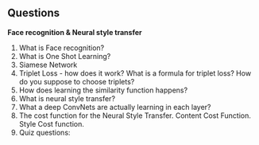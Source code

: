 ## Questions

**Face recognition & Neural style transfer**

1. What is Face recognition?
2. What is One Shot Learning? 
3. Siamese Network 
4. Triplet Loss - how does it work? What is a formula for triplet loss? How do you suppose to choose triplets? 
5. How does learning the similarity function happens? 
6. What is neural style transfer? 
7. What a deep ConvNets are actually learning in each layer? 
8. The cost function for the Neural Style Transfer. Content Cost Function. Style Cost function.
9. Quiz questions: <link>